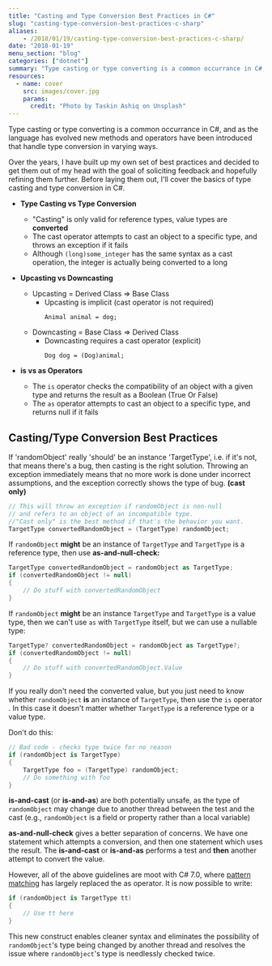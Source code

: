 ```yaml
---
title: "Casting and Type Conversion Best Practices in C#"
slug: "casting-type-conversion-best-practices-c-sharp"
aliases:
    - /2018/01/19/casting-type-conversion-best-practices-c-sharp/
date: "2018-01-19"
menu_section: "blog"
categories: ["dotnet"]
summary: "Type casting or type converting is a common occurrance in C#, and as the language has evolved new methods and operators have been introduced that handle type conversion in varying ways. Over the years, I have built up my own set of best practices and decided to get them out of my head with the goal of soliciting feedback and hopefully refining them further."
resources:
  - name: cover
    src: images/cover.jpg
    params:
      credit: "Photo by Taskin Ashiq on Unsplash"
---
```


Type casting or type converting is a common occurrance in C&#35;, and as the language has evolved new methods and operators have been introduced that handle type conversion in varying ways.

Over the years, I have built up my own set of best practices and decided to get them out of my head with the goal of soliciting feedback and hopefully refining them further. Before laying them out, I'll cover the basics of type casting and type conversion in C&#35;.

* **Type Casting vs Type Conversion**
  * "Casting" is only valid for reference types, value types are __converted__
  * The cast operator attempts to cast an object to a specific type, and throws an exception if it fails
  * Although `(long)some_integer` has the same syntax as a cast operation, the integer is actually being converted to a long

* **Upcasting vs Downcasting**
  * Upcasting = Derived Class &#61;&#62; Base Class
    * Upcasting is implicit (cast operator is not required)
      <p><code>Animal animal = dog;</code></p>
  * Downcasting = Base Class &#61;&#62; Derived Class
    * Downcasting requires a cast operator (explicit)
      <p><code>Dog dog = (Dog)animal;</code></p>

* **is vs as Operators**
  * The `is` operator checks the compatibility of an object with a given type and returns the result as a Boolean (True Or False)
  * The `as` operator attempts to cast an object to a specific type, and returns null if it fails

## Casting/Type Conversion Best Practices

If 'randomObject' really 'should' be an instance 'TargetType', i.e. if it's not, that means there's a bug, then casting is the right solution. Throwing an exception immediately means that no more work is done under incorrect assumptions, and the exception correctly shows the type of bug. **(cast only)**

```csharp
// This will throw an exception if randomObject is non-null
// and refers to an object of an incompatible type.
//"Cast only" is the best method if that's the behavior you want.
TargetType convertedRandomObject = (TargetType) randomObject;
```

If `randomObject` **might** be an instance of `TargetType` and `TargetType` is a reference type, then use **as-and-null-check:**

```csharp
TargetType convertedRandomObject = randomObject as TargetType;
if (convertedRandomObject != null)
{
    // Do stuff with convertedRandomObject
}
```

If `randomObject` **might** be an instance `TargetType` and `TargetType` is a value type, then we can't use `as` with `TargetType` itself, but we can use a nullable type:

```csharp
TargetType? convertedRandomObject = randomObject as TargetType?;
if (convertedRandomObject != null)
{
    // Do stuff with convertedRandomObject.Value
}
```

If you really don't need the converted value, but you just need to know whether `randomObject` **is** an instance of `TargetType`, then use the `is` operator . In this case it doesn't matter whether `TargetType` is a reference type or a value type.

Don't do this:

```csharp
// Bad code - checks type twice for no reason
if (randomObject is TargetType)
{
    TargetType foo = (TargetType) randomObject;
    // Do something with foo
}
```

**is-and-cast** (or **is-and-as**) are both potentially unsafe, as the type of `randomObject` may change due to another thread between the test and the cast (e.g., `randomObject` is a field or property rather than a local variable)

**as-and-null-check** gives a better separation of concerns. We have one statement which attempts a conversion, and then one statement which uses the result. The **is-and-cast** or **is-and-as** performs a test and **then** another attempt to convert the value.

However, all of the above guidelines are moot with C# 7.0, where [pattern matching](https://docs.microsoft.com/en-us/dotnet/csharp/pattern-matching) has largely replaced the as operator. It is now possible to write:

```csharp
if (randomObject is TargetType tt)
{
    // Use tt here
}
```

This new construct enables cleaner syntax and eliminates the possibility of `randomObject`'s type being changed by another thread and resolves the issue where `randomObject`'s type is needlessly checked twice.
